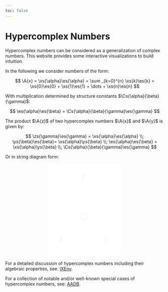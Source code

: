 ```yaml
---
toc: false
---
```


<div style="display:none">
$$
\newcommand{\I}[1]{#1}
\newcommand{\K}[1]{#1}
\newcommand{\A}[1]{\mathbf{#1}}
\newcommand{\scalars}[2][]{\K{#2}\I{#1}}
\newcommand{\versors}[2][]{\A{#2}\I{#1}}
\newcommand{\xs}[1]{\scalars[^{#1}]{x}}
\newcommand{\ys}[1]{\scalars[^{#1}]{y}}
\newcommand{\zs}[1]{\scalars[^{#1}]{z}}
\newcommand{\es}[1]{\versors[_{#1}]{e}}
\newcommand{\fs}[1]{\versors[_{#1}]{f}}
\newcommand{\Xs}[2]{\scalars[_{#1}^{#2}]{X}}
\newcommand{\Ys}[2]{\scalars[_{#1}^{#2}]{Y}}
\newcommand{\Zs}[2]{\scalars[_{#1}^{#2}]{Z}}
\newcommand{\Cs}[3]{\scalars[_{#1#2}^{#3}]{C}}
$$
</div>

# Hypercomplex Numbers

Hypercomplex numbers can be considered as a generalization of complex numbers. This website provides some interactive visualizations to build intuition.

In the following we consider numbers of the form:

$$
\A{x} = \xs{\alpha}\es{\alpha} = \sum _{k=0}^{n} \xs{k}\es{k} = \xs{0}\es{0} + \xs{1}\es{1} + \dots + \xs{n}\es{n}
$$

With multiplication determined by structure constants $\Cs{\alpha}{\beta}{\gamma}$:

$$
\es{\alpha}\es{\beta} = \Cs{\alpha}{\beta}{\gamma}\es{\gamma}
$$

The product $\A{z}$ of two hypercomplex numbers $\A{x}$ and $\A{y}$ is given by:

$$
\zs{\gamma}\es{\gamma} = \xs{\alpha}\es{\alpha} \\; \ys{\beta}\es{\beta}= \xs{\alpha}\ys{\beta} \\; \es{\alpha}\es{\beta} = \xs{\alpha}\ys{\beta} \\; \Cs{\alpha}{\beta}{\gamma}\es{\gamma}
$$

Or in string diagram form:

<!-- ![String Diagram](./mul-string-diagram-l.png "String Diagram") -->

<p align="center">
  <img class="diagram" src="./mul-string-diagram-l.png" alt="String Diagram"/>
</p>

For a detailed discussion of hypercomplex numbers including their algebraic properties, see: [IXEnv](https://ixenv.com/reference/algebra/number-systems/hypercomplex-numbers.html).

For a collection of notable and/or well-known special cases of hypercomplex numbers, see: [AADB](https://filonik.github.io/aadb/).
